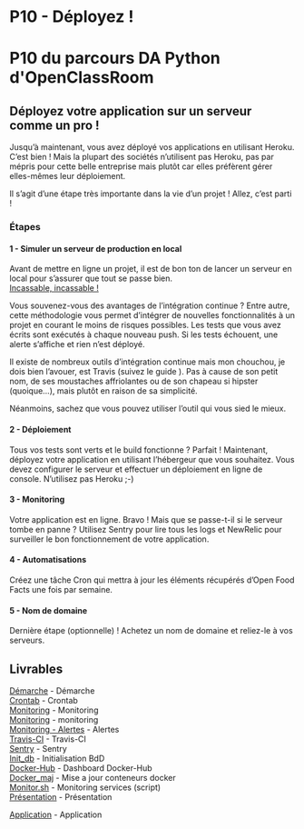 # P10 - Déployez !

# P10 du parcours DA Python d'OpenClassRoom

## Déployez votre application sur un serveur comme un pro !

Jusqu’à maintenant, vous avez déployé vos applications en utilisant Heroku. C’est bien ! Mais la plupart des sociétés n’utilisent pas Heroku, pas par mépris pour cette belle entreprise mais plutôt car elles préfèrent gérer elles-mêmes leur déploiement.  
  
Il s’agit d’une étape très importante dans la vie d’un projet ! Allez, c’est parti !  


### Étapes  
#### 1 - Simuler un serveur de production en local  
Avant de mettre en ligne un projet, il est de bon ton de lancer un serveur en local pour s’assurer que tout se passe bien.  
[Incassable, incassable !](https://www.youtube.com/watch?v=85E1YY-P7_g&t=0m38s)  

Vous souvenez-vous des avantages de l’intégration continue ? Entre autre, cette méthodologie vous permet d’intégrer de nouvelles fonctionnalités à un projet en courant le moins de risques possibles. Les tests que vous avez écrits sont exécutés à chaque nouveau push. Si les tests échouent, une alerte s’affiche et rien n’est déployé.  

Il existe de nombreux outils d’intégration continue mais mon chouchou, je dois bien l’avouer, est Travis (suivez le guide ). Pas à cause de son petit nom, de ses moustaches affriolantes ou de son chapeau si hipster (quoique…), mais plutôt en raison de sa simplicité.  

Néanmoins, sachez que vous pouvez utiliser l’outil qui vous sied le mieux.  

#### 2 - Déploiement   
Tous vos tests sont verts et le build fonctionne ? Parfait ! Maintenant, déployez votre application en utilisant l’hébergeur que vous souhaitez. Vous devez configurer le serveur et effectuer un déploiement en ligne de console. N’utilisez pas Heroku ;-)  

#### 3 - Monitoring  
Votre application est en ligne. Bravo ! Mais que se passe-t-il si le serveur tombe en panne ? Utilisez Sentry pour lire tous les logs et NewRelic pour surveiller le bon fonctionnement de votre application.  

#### 4 - Automatisations  
Créez une tâche Cron qui mettra à jour les éléments récupérés d’Open Food Facts une fois par semaine.  

#### 5 - Nom de domaine  
Dernière étape (optionnelle) ! Achetez un nom de domaine et reliez-le à vos serveurs. 

## Livrables  
[Démarche](/Livrables/P10_01_demarche.pdf) - Démarche  
[Crontab](/Livrables/P10_02_crontab.png) - Crontab  
[Monitoring](/Livrables/P10_03_Monitoring.png) - Monitoring  
[Monitoring](/Livrables/P10_04_Monitoring.png) - monitoring  
[Monitoring - Alertes](/Livrables/P10_05_Monitoring-Alert.png) - Alertes  
[Travis-CI](/Livrables/P10_06_Travis-CI.png) - Travis-CI  
[Sentry](/Livrables/P10_07_Sentry.png) - Sentry  
[Init_db](/Livrables/P10_08_initdb.png) - Initialisation BdD  
[Docker-Hub](/Livrables/P10_09_Docker.png) - Dashboard Docker-Hub  
[Docker_maj](/Livrables/P10_10_Docker_maj1.png) - Mise a jour conteneurs docker  
[Monitor.sh](/Livrables/P10_12_monitor.sh) - Monitoring services (script)  
[Présentation](/Livrables/presentation.pdf) - Présentation  

[Application](https://purbeurre.jm-hayons74.fr/) - Application

